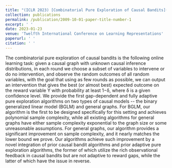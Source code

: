 ```yaml
---
title: "(ICLR 2023) [Combinatorial Pure Exploration of Causal Bandits](https://openreview.net/pdf?id=pBBsrPzq7aF) <br /> **Nuoya Xiong**, Wei Chen"
collection: publications
permalink: /publication/2009-10-01-paper-title-number-1
excerpt: ' '
date: 2023-01-23
venue: 'Twelfth International Conference on Learning Representations'
paperurl: ' '
citation: ' '
---
```

The combinatorial pure exploration of causal bandits is the following online learning task: given a causal graph with unknown causal inference distributions, in each round we choose a subset of variables to intervene or do no intervention, and observe the random outcomes of all random variables, with the goal that using as few rounds as possible, we can output an intervention that gives the best (or almost best) expected outcome on the reward variable Y with probability at least 1−δ, where δ is a given confidence level. We provide the first gap-dependent and fully adaptive pure exploration algorithms on two types of causal models -- the binary generalized linear model (BGLM) and general graphs. For BGLM, our algorithm is the first to be designed specifically for this setting and achieves polynomial sample complexity, while all existing algorithms for general graphs have either sample complexity exponential to the graph size or some unreasonable assumptions. For general graphs, our algorithm provides a significant improvement on sample complexity, and it nearly matches the lower bound we prove. Our algorithms achieve such improvement by a novel integration of prior causal bandit algorithms and prior adaptive pure exploration algorithms, the former of which utilize the rich observational feedback in causal bandits but are not adaptive to reward gaps, while the latter of which have the issue in reverse.
